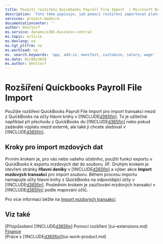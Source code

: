 ```yaml
---
title: Použití rozšíření Quickbooks Payroll File Import  | Microsoft Docs
description: 'Toto téma popisuje, jak pomocí rozšíření importovat platové a mzdové transakce z QuickBooks.'
services: project-madeira
documentationcenter: ''
author: bholtorf
ms.service: dynamics365-business-central
ms.topic: article
ms.devlang: na
ms.tgt_pltfrm: na
ms.workload: na
ms. search.keywords: 'app, add-in, manifest, customize, salary, wage'
ms.date: 01/09/2019
ms.author: bholtorf
---
```

# <a name="the-quickbooks-payroll-file-import-extension"></a>Rozšíření Quickbooks Payroll File Import
Použijte rozšíření QuickBooks Payroll File Import pro import transakcí mezd z QuickBooks na účty hlavní knihy v [!INCLUDE[d365fin](includes/d365fin_md.md)]. To je užitečné například při přechodu z QuickBooks do [!INCLUDE[d365fin](includes/d365fin_md.md)] nebo pokud zadáváte výplatu mezd externě, ale také ji chcete sledovat v [!INCLUDE[d365fin](includes/d365fin_md.md)].

## <a name="steps-to-import-payroll-data"></a>Kroky pro import mzdových dat
Prvním krokem je, pro vás nebo vašeho účetního, použití funkcí exportu v QuickBooks k exportu mzdových dat do souboru .IIF. Druhým krokem je otevření stránky **Hlavní deníky** v [!INCLUDE[d365fin](includes/d365fin_md.md)] a výber akce **Import mzdových transakcí** pro import souboru.  Během procesu importu namapujte účty hlavní knihy z QuickBooks na odpovídající účty v [!INCLUDE[d365fin](includes/d365fin_md.md)]. Posledním krokem je zaúčtování mzdových transakcí v [!INCLUDE[d365fin](includes/d365fin_md.md)] podle mapování účtů. 

Pro více informací běžte na [Import mzdových transakcí](finance-how-import-payroll-transactions.md).

## <a name="see-also"></a>Viz také
[Přizpůsobení [!INCLUDE[d365fin](includes/d365fin_md.md)] Pomocí rozšíření ](ui-extensions.md)    
[Finance](finance.md)    
[Práce s [!INCLUDE[d365fin](includes/d365fin_md.md)]](ui-work-product.md)
